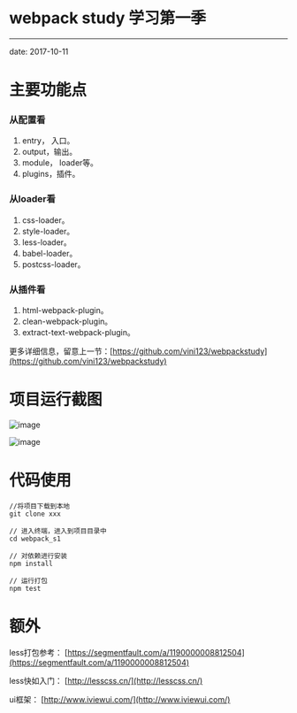 # webpack study 学习第一季


---
date: 2017-10-11

# 主要功能点

### 从配置看

1. entry， 入口。
2. output，输出。
3. module， loader等。
4. plugins，插件。

### 从loader看

1. css-loader。
2. style-loader。
3. less-loader。
4. babel-loader。
5. postcss-loader。

### 从插件看

1. html-webpack-plugin。
2. clean-webpack-plugin。
3. extract-text-webpack-plugin。

更多详细信息，留意上一节：[https://github.com/vini123/webpackstudy](https://github.com/vini123/webpackstudy)

# 项目运行截图

![image](https://blog.vini123.com/wp-content/uploads/2017/10/20171011173345.png?r=2)

![image](https://blog.vini123.com/wp-content/uploads/2017/10/20171011173450.png?r=2)

# 代码使用

```
//将项目下载到本地
git clone xxx

// 进入终端，进入到项目目录中
cd webpack_s1

// 对依赖进行安装
npm install

// 运行打包
npm test
```

# 额外

less打包参考： [https://segmentfault.com/a/1190000008812504](https://segmentfault.com/a/1190000008812504)

less快如入门： [http://lesscss.cn/](http://lesscss.cn/)

ui框架： [http://www.iviewui.com/](http://www.iviewui.com/)
